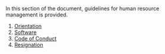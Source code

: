In this section of the document, guidelines for human resource management is provided. 

1. [Orientation](orientation.md)
1. [Software](software/README.md)
1. [Code of Conduct](rules.md)
1. [Resignation](resignation.md)